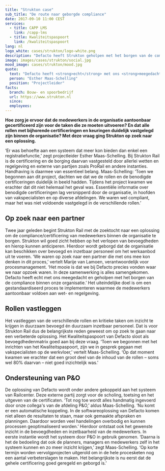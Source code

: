 ```yaml
---
title: "Strukton case"
sub_title: "De route naar geborgde compliance"
date: 2017-09-10 11:00 CEST
services:
  - title: CAPP LMS
    link: /capp-lms
  - title: Kwaliteitspaspoort
    link: /kwaliteitspaspoort
lang: nl
logo_white: cases/strukton/logo-white.png
description: "Defacto heeft Strukton geholpen met het borgen van de compliance binnen de organisatie. In deze case leggen we uit hoe we dat samen hebben gedaan."
image: images/cases/strukton/social.jpg
mood_image: cases/strukton/mood.jpg
quote:
  text: "Defacto heeft <strong>echt</strong> met ons <strong>meegedacht</strong> en geholpen met het borgen van de compliance binnen onze organisatie."
  person: "Esther Maas-Schelling"
  position: "Projectleider"
facts:
  branch: Bouw- en spoorbedrijf
  url: https://www.strukton.nl
  since:
  employees:
---
```


**Hoe zorg je ervoor dat de medewerkers in de organisatie aantoonbaar gecertificeerd zijn voor de taken die ze moeten uitvoeren? En dat alle rollen met bijhorende certificeringen en keuringen duidelijk vastgelegd zijn binnen de organisatie? Met deze vraag ging Strukton op zoek naar een oplossing.**

‘Er was behoefte aan een systeem dat meer kon bieden dan enkel een registratiefunctie,’ zegt projectleider Esther Maas-Schelling.
Bij Strukton Rail is de certificering en de borging daarvan vastgesteld door allerlei wetten en regelgeving en externe van partijen zoals ProRail en andere instanties. Handhaving is daarmee van essentieel belang. Maas-Schelling: ‘Toen we begonnen aan dit project, dachten we dat we de rollen en de benodigde certificeringen duidelijk in beeld hadden. Tijdens het project kwamen we erachter dat dit niet helemaal het geval was. Essentiële informatie over benodigde certificeringen lag versnipperd door de organisatie, in hoofden van vakspecialisten en op diverse afdelingen. We waren wel compliant, maar het was niet voldoende vastgelegd in de verschillende rollen.’

## Op zoek naar een partner

Twee jaar geleden begint Strukton Rail met de zoektocht naar een oplossing om de compliance/certificering van medewerkers binnen de organisatie te borgen. Strukton wil goed zicht hebben op het verlopen van bevoegdheden en hierop kunnen anticiperen. Hierdoor wordt geborgd dat de organisatie kan beschikken over bevoegd en inzetbaar personeel om het werkaanbod uit te voeren.
‘We waren op zoek naar een partner die met ons mee kon denken in dit proces,’ vertelt Marije van Lamoen, verantwoordelijk voor procesmanagement. ‘Het mooie is dat we bij Defacto precies vonden waar we naar opzoek waren. In deze samenwerking is alles samengekomen. Defacto heeft echt met ons meegedacht en geholpen met het borgen van de compliance binnen onze organisatie.’ Het uiteindelijke doel is om een gestandaardiseerd proces te implementeren waarmee de medewerkers aantoonbaar voldoen aan wet- en regelgeving.

## Rollen vastleggen

Het vastleggen van de verschillende rollen en kritieke taken om inzicht te krijgen in duurzaam bevoegd én duurzaam inzetbaar personeel. Dat is voor Strukton Rail dus de belangrijkste reden geweest om op zoek te gaan naar een verbeterde oplossing. Het Kwaliteitspaspoort van Defacto sloot als bevoegdhedenmatrix goed aan bij deze vraag. ‘Toen we begonnen met het inrichten van het Kwaliteitspaspoort, zijn we in gesprek gegaan met vakspecialisten op de werkvloer,’ vertelt Maas-Schelling. ‘Op dat moment kwamen we erachter dat een groot deel van de inhoud van de rollen – soms wel 80% daarvan – niet goed inzichtelijk was.’

## Ondersteuning van P&O

De oplossing van Defacto wordt onder andere gekoppeld aan het systeem van Railcenter. Deze externe partij zorgt voor de scholing, toetsing en het uitgeven van de certificaten. ‘Tot nog toe wordt alles handmatig ingevoerd door onze collega's van de afdeling P&O,’ aldus Maas-Schelling. ‘Nu komt er een automatische koppeling. In de softwareoplossing van Defacto komen niet alleen de resultaten te staan, maar ook gemaakte afspraken en planningen. Daardoor worden veel handelingen overbodig en kunnen processen geoptimaliseerd worden.’ Hierdoor ontstaat ook het gewenste inzicht in de bevoegdheden en inzetbaarheid van de medewerkers. In eerste instantie wordt het systeem door P&O in gebruik genomen. ‘Daarna is het de bedoeling dat ook de planners, managers en medewerkers zelf in het systeem kunnen en zo meer inzicht krijgen,’ zegt Maas-Schelling. ‘Op korte termijn worden vervolgprojecten uitgerold om in de hele procesketen nog een aantal verbeterslagen te maken. Het belangrijkste is nu eerst dat de gehele certificering goed geregeld en geborgd is.’

